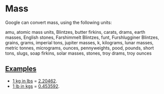 # Mass

Google can convert mass, using the following units:

amu, atomic mass units, Blintzes, butter firkins, carats, drams, earth masses, English stones, Farshimmelt Blintzes, funt, Furshlugginer Blintzes, grains, grams, imperial tons, jupiter masses, k, kilograms, lunar masses, metric tonnes, micrograms, ounces, pennyweights, pood, pounds, short tons, slugs, soap firkins, solar masses, stones, troy drams, troy ounces

## [Examples](- "examples")
* [1 kg in lbs][search] = [2.20462][check].
* [1 lb in kgs][search] = [0.453592][check].

[search]: - "searchFor(#TEXT)"
[check]:  - "?=getConversionResult()"
